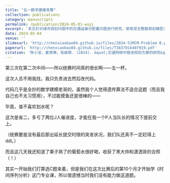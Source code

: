 ```yaml
---
title: "五一数学建模竞赛"
collection: publications
category: manuscripts
permalink: /publication/2024-05-01-wuyi
excerpt: '本文针对城市规划问题中的交通运输分配量问题进行研究，使用混合整数规划模型求解最大期望可达率，及其对应的交通分配量。使用MATLAB工具中的遗传算法对模型进行求解，并结合实际情况，帮助城市规划者确定合理的交通运输分配量。'
date: 2024-05-04
venue: ''
slidesurl: 'http://chenxiaobao04.github.io/files/2024-51MCM-Problem B.pdf'
paperurl: 'http://chenxiaobao04.github.io/files/T3837016407919.pdf'
citation: '陈小宝，姜常琳，张峻萌. (2024). &quot;交通网络中路径规划方案的研究&quot'
---
```


第三次在第二次中间——所以统赛时间真的很长啊——五一杯。

这次人员不用我找，我只负责进去然后改代码。

代码几乎是全抄的数学建模老哥的，虽然我个人觉得遗传算法不适合这题（而且我自己也不太习惯用），不过能摸鱼还是很棒的——

毕竟，谁不喜欢划水呢？

这次是省二，多亏了两位J人催进度，才能在我一个P人当队长的情况下提前交上。

（统赛要是没有最后那出延长提交时限的突发状况，我们队还真不一定赶得上ddl。）

而且这几天我还知道了果子熟了的葡萄水很好喝，收获了黑大帅和潇洒哥的合照（！）

其实一开始我们打算选C题来着，但是我们在这次比赛后的第10个月才开始学《时间序列分析》这门专业课，所以很遗憾当时我们没有能力做这道题。

